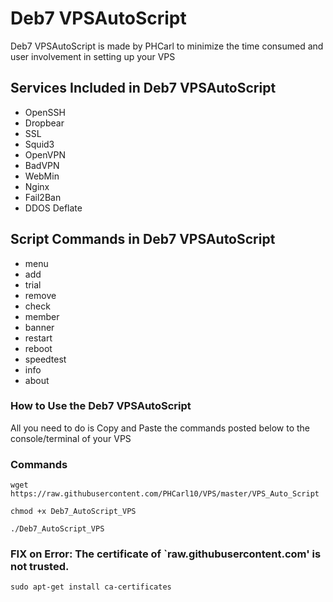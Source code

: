 # Deb7 VPSAutoScript

Deb7 VPSAutoScript is made by PHCarl to minimize the time consumed and user involvement in setting up your VPS

## Services Included in Deb7 VPSAutoScript

* OpenSSH
* Dropbear
* SSL
* Squid3
* OpenVPN
* BadVPN
* WebMin
* Nginx
* Fail2Ban
* DDOS Deflate

## Script Commands in Deb7 VPSAutoScript

* menu   
* add 
* trial
* remove    
* check  
* member 
* banner   
* restart  
* reboot  
* speedtest
* info   
* about  

### How to Use the Deb7 VPSAutoScript

All you need to do is Copy and Paste the commands posted below to the console/terminal of your VPS

### Commands

```
wget https://raw.githubusercontent.com/PHCarl10/VPS/master/VPS_Auto_Script
```
```
chmod +x Deb7_AutoScript_VPS
```
```
./Deb7_AutoScript_VPS
```

### FIX on Error: The certificate of `raw.githubusercontent.com' is not trusted.
```
sudo apt-get install ca-certificates
```
